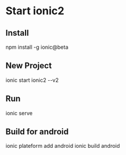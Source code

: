 Start ionic2
==============

## Install

  npm install -g ionic@beta

## New Project

  ionic start ionic2 --v2

## Run

  ionic serve

## Build for android

  ionic plateform add android
  ionic build android
